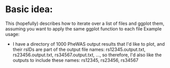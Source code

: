 # Basic idea:
This (hopefully) describes how to iterate over a list of files and ggplot them, assuming you want to apply the same ggplot function to each file
Example usage:  
- I have a directory of 1000 PheWAS output results that I'd like to plot, and their rsIDs are part of the output file names: rs12345.output.txt, rs23456.output.txt, rs34567.output.txt, ..., so therefore, I'd also like the outputs to include these names: rs12345, rs23456, rs34567






